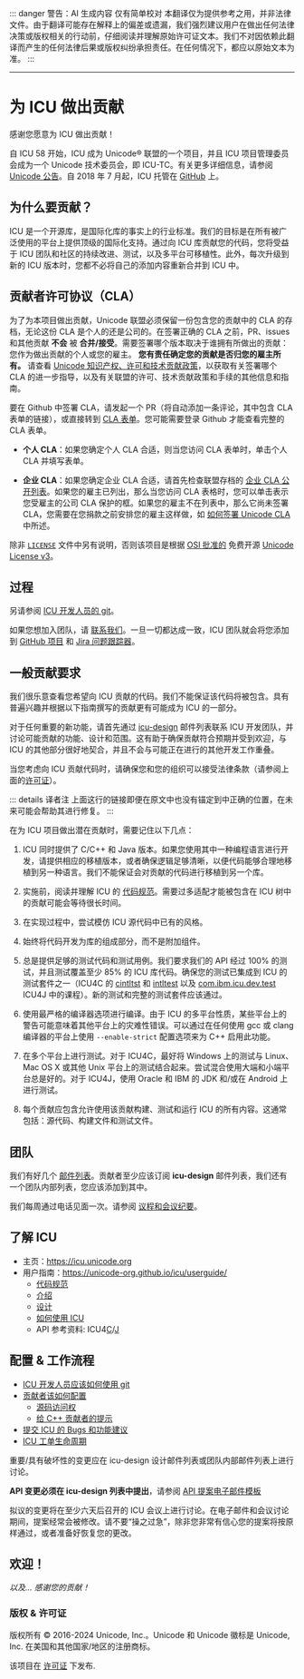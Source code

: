 ::: danger 警告：AI 生成内容 仅有简单校对
本翻译仅为提供参考之用，并非法律文件。由于翻译可能存在解释上的偏差或遗漏，我们强烈建议用户在做出任何法律决策或版权相关的行动前，仔细阅读并理解原始许可证文本。我们不对因依赖此翻译而产生的任何法律后果或版权纠纷承担责任。在任何情况下，都应以原始文本为准。
:::

---

# 为 ICU 做出贡献

感谢您愿意为 ICU 做出贡献！

自 ICU 58 开始，ICU 成为 Unicode® 联盟的一个项目，并且 ICU 项目管理委员会成为一个 Unicode 技术委员会，即 ICU-TC。有关更多详细信息，请参阅 [Unicode 公告][unicode-announcement]。自 2018 年 7 月起，ICU 托管在 [GitHub][unicode-org/icu] 上。

## 为什么要贡献？

ICU 是一个开源库，是国际化库的事实上的行业标准。我们的目标是在所有被广泛使用的平台上提供顶级的国际化支持。通过向 ICU 库贡献您的代码，您将受益于 ICU 团队和社区的持续改进、测试，以及多平台可移植性。此外，每次升级到新的 ICU 版本时，您都不必将自己的添加内容重新合并到 ICU 中。

## 贡献者许可协议（CLA）

为了为本项目做出贡献，Unicode 联盟必须保留一份包含您的贡献中的 CLA 的存档，无论这份 CLA 是个人的还是公司的。在签署正确的 CLA 之前，PR、issues 和其他贡献 **不会** 被 **合并/接受**。需要签署哪个版本取决于谁拥有所做出的贡献：您作为做出贡献的个人或您的雇主。 **您有责任确定您的贡献是否归您的雇主所有。** 请查看 [Unicode 知识产权、许可和技术贡献政策][policies]，以获取有关签署哪个 CLA 的进一步指导，以及有关联盟的许可、技术贡献政策和手续的其他信息和指南。

要在 Github 中签署 CLA，请发起一个 PR（将自动添加一条评论，其中包含 CLA 表单的链接），或直接转到 [CLA 表单][sign-cla]。您可能需要登录 Github 才能查看完整的 CLA 表单。

- **个人 CLA**：如果您确定个人 CLA 合适，则当您访问 CLA 表单时，单击个人 CLA 并填写表单。


- **企业 CLA**：如果您确定企业 CLA 合适，请首先检查联盟存档的 [企业 CLA 公开列表][unicode-corporate-clas]。如果您的雇主已列出，那么当您访问 CLA 表格时，您可以单击表示您受雇主的公司 CLA 保护的框。如果您的雇主不在列表中，那么它尚未签署 CLA，您需要在您捐款之前安排您的雇主这样做，如 [如何签署 Unicode CLA][signing] 中所述。

除非 [`LICENSE`](./LICENSE) 文件中另有说明，否则该项目是根据 [OSI 批准的][osi-Unicode-License-3.0] 免费开源 [Unicode License v3][unicode-license]。

## 过程

另请参阅 [ICU 开发人员的 git][git4icu]。

如果您想加入团队，请 [联系我们][contacts]。一旦一切都达成一致，ICU 团队就会将您添加到 [GitHub 项目][unicode-org/icu] 和 [Jira 问题跟踪器][bugs]。

## 一般贡献要求

我们很乐意查看您希望向 ICU 贡献的代码。我们不能保证该代码将被包含。具有普遍兴趣并根据以下指南撰写的贡献更有可能成为 ICU 的一部分。

对于任何重要的新功能，请首先通过 [icu-design][contacts] 邮件列表联系 ICU 开发团队，并讨论可能贡献的功能、设计和范围。这有助于确保贡献符合预期并受到欢迎，与 ICU 的其他部分很好地契合，并且不会与可能正在进行的其他开发工作重叠。

当您考虑向 ICU 贡献代码时，请确保您和您的组织可以接受法律条款（请参阅上面的[许可证](#licenses)）。

::: details 译者注
上面这行的链接即便在原文中也没有锚定到中正确的位置，在未来可能会帮助其进行修复。
:::

在为 ICU 项目做出潜在贡献时，需要记住以下几点：

1. ICU 同时提供了 C/C++ 和 Java 版本。如果您使用其中一种编程语言进行开发，请提供相应的移植版本，或者确保逻辑足够清晰，以便代码能够合理地移植到另一种语言。我们不能保证会对贡献的代码进行移植到另一个库。

2. 实施前，阅读并理解 ICU 的 [代码规范][coding-guidelines]。需要过多适配才能被包含在 ICU 树中的贡献可能会等待很长时间。

3. 在实现过程中，尝试模仿 ICU 源代码中已有的风格。

4. 始终将代码开发为库的组成部分，而不是附加组件。

5. 总是提供足够的测试代码和测试用例。我们要求我们的 API 经过 100% 的测试，并且测试覆盖至少 85% 的 ICU 库代码。确保您的测试已集成到 ICU 的测试套件之一（ICU4C 的 [cintltst][cintltst] 和 [intltest][intltest] 以及 [com.ibm.icu.dev.test][com.ibm.icu.dev.test] ICU4J 中的课程）。新的测试和完整的测试套件应该通过。

6. 使用最严格的编译器选项进行编译。由于 ICU 的多平台性质，某些平台上的警告可能意味着其他平台上的灾难性错误。可以通过在任何使用 gcc 或 clang 编译器的平台上使用 `--enable-strict` 配置选项来为 C++ 启用此功能。

7. 在多个平台上进行测试。对于 ICU4C，最好将 Windows 上的测试与 Linux、Mac OS X 或其他 Unix 平台上的测试结合起来。尝试混合使用大端和小端平台总是好的。对于 ICU4J，使用 Oracle 和 IBM 的 JDK 和/或在 Android 上进行测试。

8. 每个贡献应包含允许使用该贡献构建、测试和运行 ICU 的所有内容。这通常包括：源代码、构建文件和测试文件。


## 团队

我们有好几个 [邮件列表][contacts]。贡献者至少应该订阅 **icu-design** 邮件列表，我们还有一个团队内部列表，您应该添加到其中。

我们每周通过电话见面一次。请参阅 [议程和会议纪要][meetings]。


## 了解 ICU


* 主页：<https://icu.unicode.org>
* 用户指南：<https://unicode-org.github.io/icu/userguide/>
  * [代码规范][coding-guidelines]
  * [介绍][introduction]
  * [设计][design]
  * [如何使用 ICU][howtouse]
  * API 参考资料: ICU4[C][icu4c-api]/[J][icu4j-api]

## 配置 & 工作流程

- [ICU 开发人员应该如何使用 git][git4icu]
- [贡献者该如何配置][setup]
  - [源码访问权][repository]
  - [给 C++ 贡献者的提示][tips]
- [提交 ICU 的 Bugs 和功能建议][bugs]
- [ICU 工单生命周期][ticket-lifecycle]

重要/具有破坏性的变更应在 icu-design 设计邮件列表或团队内部邮件列表上进行讨论。

**API 变更必须在 icu-design 列表中提出**，请参阅 [API 提案电子邮件模板][proposal-template]

拟议的变更将在至少六天后召开的 ICU 会议上进行讨论。在电子邮件和会议讨论期间，提案经常会被修改。请不要“操之过急”，除非您非常有信心您的提案将按原样通过，或者准备好恢复您的更改。

## 欢迎！

_以及... 感谢您的贡献！_

### 版权 & 许可证

版权所有 © 2016-2024 Unicode, Inc.。Unicode 和 Unicode 徽标是 Unicode, Inc. 在美国和其他国家/地区的注册商标。

该项目在 [许可证](LICENSE) 下发布.


[bugs]: https://icu.unicode.org/bugs
[cintltst]: ./icu4c/source/test/cintltst/
[coding-guidelines]: docs/userguide/dev/codingguidelines.md
[com.ibm.icu.dev.test]: ./icu4j/main/framework/src/test/java/com/ibm/icu/dev/test/
[contacts]: https://icu.unicode.org/contacts
[copyright]: http://www.unicode.org/copyright.html
[design]: docs/userguide/icu/design.md
[git4icu]: https://unicode-org.github.io/icu/userguide/dev/gitdev
[howtouse]: docs/userguide/icu/howtouseicu.md
[icu4c-api]: https://unicode-org.github.io/icu-docs/apidoc/released/icu4c/
[icu4j-api]: https://unicode-org.github.io/icu-docs/apidoc/released/icu4j/
[intltest]: ./icu4c/source/test/intltest/
[introduction]: docs/userguide/index.md
[meetings]: https://icu.unicode.org/projectinfo/meetings
[osi-Unicode-License-3.0]: https://opensource.org/license/unicode-license-v3/
[policies]: https://www.unicode.org/policies/licensing_policy.html
[proposal-template]: https://icu.unicode.org/processes/proposal-template
[repository]: https://unicode-org.github.io/icu/devsetup/source/
[setup]: https://unicode-org.github.io/icu/devsetup/
[sign-cla]: https://cla-assistant.io/unicode-org/.github
[signing]: https://www.unicode.org/policies/licensing_policy.html#signing
[ticket-lifecycle]: https://icu.unicode.org/processes/ticket-lifecycle
[tips]: https://unicode-org.github.io/icu/devsetup/cpp/
[unicode-announcement]: http://blog.unicode.org/2016/05/icu-joins-unicode-consortium.html
[unicode-corporate-clas]: https://www.unicode.org/policies/corporate-cla-list/
[unicode-license]: https://www.unicode.org/license.txt
[unicode-org/icu]: https://github.com/unicode.org/icu
